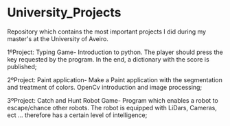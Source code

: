 # University_Projects
Repository which contains the most important projects I did during my master's at the University of Aveiro.

1ºProject: Typing Game- Introduction to python. The player should press the key requested by the program. In the end, a dictionary with the score is published;

2ºProject: Paint application- Make a Paint application with the segmentation and treatment of colors. OpenCv introduction and image processing;

3ºProject: Catch and Hunt Robot Game- Program which enables a robot to escape/chance other robots. The robot is equipped with LiDars, Cameras, ect ... therefore has a certain level of intelligence;

